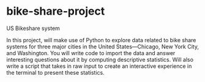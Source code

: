 # bike-share-project
US Bikeshare system

In this project, will make use of Python to explore data related to bike share systems for three major cities in the United States—Chicago, New York City, and Washington. You will write code to import the data and answer interesting questions about it by computing descriptive statistics. Will also write a script that takes in raw input to create an interactive experience in the terminal to present these statistics.
